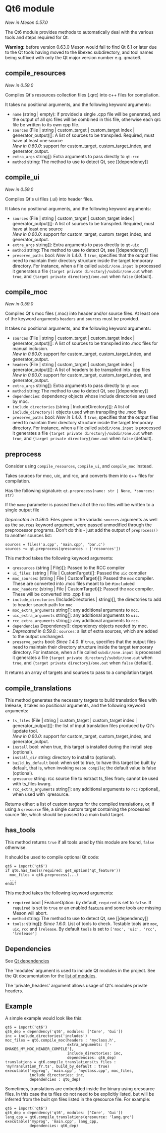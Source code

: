 # Qt6 module

*New in Meson 0.57.0*

The Qt6 module provides methods to automatically deal with the various
tools and steps required for Qt.

<div class="alert alert-warning">
<strong>Warning:</strong> before version 0.63.0 Meson would fail to find
Qt 6.1 or later due to the Qt tools having moved to the libexec subdirectory,
and tool names being suffixed with only the Qt major version number e.g. qmake6.
</div>

## compile_resources

*New in 0.59.0*

Compiles Qt's resources collection files (.qrc) into c++ files for compilation.

It takes no positional arguments, and the following keyword arguments:
  - `name` (string | empty): if provided a single .cpp file will be generated,
    and the output of all qrc files will be combined in this file, otherwise
    each qrc file be written to its own cpp file.
  - `sources` (File | string | custom_target | custom_target index | generator_output)[]:
    A list of sources to be transpiled. Required, must have at least one source<br/>
    *New in 0.60.0*: support for custom_target, custom_target_index, and generator_output.
  - `extra_args` string[]: Extra arguments to pass directly to `qt-rcc`
  - `method` string: The method to use to detect Qt, see [[dependency]]

## compile_ui

*New in 0.59.0*

Compiles Qt's ui files (.ui) into header files.

It takes no positional arguments, and the following keyword arguments:
  - `sources` (File | string | custom_target | custom_target index | generator_output)[]:
    A list of sources to be transpiled. Required, must have at least one source<br/>
    *New in 0.60.0*: support for custom_target, custom_target_index, and generator_output.
  - `extra_args` string[]: Extra arguments to pass directly to `qt-uic`
  - `method` string: The method to use to detect Qt, see [[dependency]]
  - `preserve_paths` bool: *New in 1.4.0*. If `true`, specifies that the output
    files need to maintain their directory structure inside the target temporary
    directory. For instance, when a file called `subdir/one.input` is processed
    it generates a file `{target private directory}/subdir/one.out` when `true`,
    and `{target private directory}/one.out` when `false` (default).

## compile_moc

*New in 0.59.0*

Compiles Qt's moc files (.moc) into header and/or source files. At least one of
the keyword arguments `headers` and `sources` must be provided.

It takes no positional arguments, and the following keyword arguments:
  - `sources` (File | string | custom_target | custom_target index | generator_output)[]:
    A list of sources to be transpiled into .moc files for manual inclusion.<br/>
    *New in 0.60.0*: support for custom_target, custom_target_index, and generator_output.
  - `headers` (File | string | custom_target | custom_target index | generator_output)[]:
     A list of headers to be transpiled into .cpp files<br/>
    *New in 0.60.0*: support for custom_target, custom_target_index, and generator_output.
  - `extra_args` string[]: Extra arguments to pass directly to `qt-moc`
  - `method` string: The method to use to detect Qt, see [[dependency]]
  - `dependencies`: dependency objects whose include directories are used by moc.
  - `include_directories` (string | IncludeDirectory)[]: A list of `include_directory()`
    objects used when transpiling the .moc files
  - `preserve_paths` bool: *New in 1.4.0*. If `true`, specifies that the output
    files need to maintain their directory structure inside the target temporary
    directory. For instance, when a file called `subdir/one.input` is processed
    it generates a file `{target private directory}/subdir/one.out` when `true`,
    and `{target private directory}/one.out` when `false` (default).

## preprocess

Consider using `compile_resources`, `compile_ui`, and `compile_moc` instead.

Takes sources for moc, uic, and rcc, and converts them into c++ files for
compilation.

Has the following signature: `qt.preprocess(name: str | None, *sources: str)`

If the `name` parameter is passed then all of the rcc files will be written to
a single output file

*Deprecated in 0.59.0*: Files given in the variadic `sources` arguments as well
as the `sources` keyword argument, were passed unmodified through the preprocessor
programs. Don't do this - just add the output of `preprocess()` to another sources
list:
```meson
sources = files('a.cpp', 'main.cpp', 'bar.c')
sources += qt.preprocess(qresources : ['resources'])
```

This method takes the following keyword arguments:
 - `qresources` (string | File)[]: Passed to the RCC compiler
 - `ui_files`: (string | File | CustomTarget)[]: Passed the `uic` compiler
 - `moc_sources`: (string | File | CustomTarget)[]: Passed the `moc` compiler.
   These are converted into .moc files meant to be `#include`ed
 - `moc_headers`: (string | File | CustomTarget)[]: Passed the `moc` compiler.
   These will be converted into .cpp files
 - `include_directories` (IncludeDirectories | string)[], the directories to add
   to header search path for `moc`
 - `moc_extra_arguments` string[]: any additional arguments to `moc`.
 - `uic_extra_arguments` string[]: any additional arguments to `uic`.
 - `rcc_extra_arguments` string[]: any additional arguments to `rcc`.
 - `dependencies` Dependency[]: dependency objects needed by moc.
 - *Deprecated in 0.59.0.*: `sources`: a list of extra sources, which are added
   to the output unchanged.
 - `preserve_paths` bool: *Since 1.4.0*. If `true`, specifies that the output
   files need to maintain their directory structure inside the target temporary
   directory. For instance, when a file called `subdir/one.input` is processed
   it generates a file `{target private directory}/subdir/one.out` when `true`,
   and `{target private directory}/one.out` when `false` (default).

It returns an array of targets and sources to pass to a compilation target.

## compile_translations

This method generates the necessary targets to build translation files with
lrelease, it takes no positional arguments, and the following keyword arguments:

 - `ts_files` (File | string | custom_target | custom_target index | generator_output)[]:
    the list of input translation files produced by Qt's lupdate tool.<br/>
    *New in 0.60.0*: support for custom_target, custom_target_index, and generator_output.
 - `install` bool: when true, this target is installed during the install step (optional).
 - `install_dir` string: directory to install to (optional).
 - `build_by_default` bool: when set to true, to have this target be built by
   default, that is, when invoking `meson compile`; the default value is false
   (optional).
 - `qresource` string: rcc source file to extract ts_files from; cannot be used
   with ts_files kwarg.
 - `rcc_extra_arguments` string[]: any additional arguments to `rcc` (optional),
   when used with `qresource.

Returns either: a list of custom targets for the compiled
translations, or, if using a `qresource` file, a single custom target
containing the processed source file, which should be passed to a main
build target.

## has_tools

This method returns `true` if all tools used by this module are found,
`false` otherwise.

It should be used to compile optional Qt code:
```meson
qt6 = import('qt6')
if qt6.has_tools(required: get_option('qt_feature'))
  moc_files = qt6.preprocess(...)
  ...
endif
```

This method takes the following keyword arguments:
- `required` bool | FeatureOption: by default, `required` is set to `false`. If `required` is set to
  `true` or an enabled [`feature`](Build-options.md#features) and some tools are
  missing Meson will abort.
- `method` string: The method to use to detect Qt, see [[dependency]]
- `tools`: string[]: *Since 1.6.0*. List of tools to check. Testable tools
  are `moc`, `uic`, `rcc` and `lrelease`. By default `tools` is set to `['moc',
  'uic', 'rcc', 'lrelease']`

## Dependencies

See [Qt dependencies](Dependencies.md#qt)

The 'modules' argument is used to include Qt modules in the project.
See the Qt documentation for the [list of
modules](https://doc.qt.io/qt-6/qtmodules.html).

The 'private_headers' argument allows usage of Qt's modules private
headers.

## Example
A simple example would look like this:

```meson
qt6 = import('qt6')
qt6_dep = dependency('qt6', modules: ['Core', 'Gui'])
inc = include_directories('includes')
moc_files = qt6.compile_moc(headers : 'myclass.h',
                            extra_arguments: ['-DMAKES_MY_MOC_HEADER_COMPILE'],
                            include_directories: inc,
                            dependencies: qt6_dep)
translations = qt6.compile_translations(ts_files : 'myTranslation_fr.ts', build_by_default : true)
executable('myprog', 'main.cpp', 'myclass.cpp', moc_files,
           include_directories: inc,
           dependencies : qt6_dep)
```

Sometimes, translations are embedded inside the binary using qresource
files. In this case the ts files do not need to be explicitly listed,
but will be inferred from the built qm files listed in the qresource
file. For example:

```meson
qt6 = import('qt6')
qt6_dep = dependency('qt6', modules: ['Core', 'Gui'])
lang_cpp = qt6.compile_translations(qresource: 'lang.qrc')
executable('myprog', 'main.cpp', lang_cpp,
           dependencies: qt6_dep)
```

